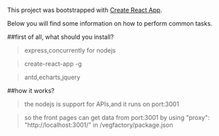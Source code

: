 This project was bootstrapped with [Create React App](https://github.com/facebookincubator/create-react-app).

Below you will find some information on how to perform common tasks.<br>

##first of all, what should you install?
>express,concurrently for nodejs

>create-react-app -g

>antd,echarts,jquery

##how it works?
>the nodejs is support for APIs,and it runs on port:3001

>so the front pages can get data from port:3001 by using "proxy": "http://localhost:3001/" in /vegfactory/package.json
